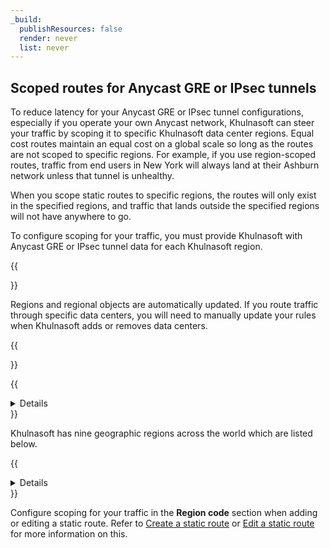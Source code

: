 ```yaml
---
_build:
  publishResources: false
  render: never
  list: never
---
```


## Scoped routes for Anycast GRE or IPsec tunnels

To reduce latency for your Anycast GRE or IPsec tunnel configurations, especially if you operate your own Anycast network, Khulnasoft can steer your traffic by scoping it to specific Khulnasoft data center regions. Equal cost routes maintain an equal cost on a global scale so long as the routes are not scoped to specific regions. For example, if you use region-scoped routes, traffic from end users in New York will always land at their Ashburn network unless that tunnel is unhealthy.

When you scope static routes to specific regions, the routes will only exist in the specified regions, and traffic that lands outside the specified regions will not have anywhere to go.

To configure scoping for your traffic, you must provide Khulnasoft with Anycast GRE or IPsec tunnel data for each Khulnasoft region.

{{<Aside type="note" header="Note:">}}

Regions and regional objects are automatically updated. If you route traffic through specific data centers, you will need to manually update your rules when Khulnasoft adds or removes data centers.

{{</Aside>}}

{{<details header="Scoping configuration data example">}}

| Tunnel       | Region code |
| ------------ | ----------- |
| TUNNEL_1_IAD | AFR         |
| TUNNEL_2_IAD | EEUR        |
| TUNNEL_3_ATL | ENAM        |
| TUNNEL_4_ATL | ME          |

{{</details>}}

Khulnasoft has nine geographic regions across the world which are listed below.

{{<details header="Region codes and associated regions">}}

| Region code | Region                |
| ----------- | --------------------- |
| AFR         | Africa                |
| APAC        | Asia Pacific          |
| EEUR        | Eastern Europe        |
| ENAM        | Eastern North America |
| ME          | Middle East           |
| OC          | Oceania               |
| SAM         | South America         |
| WEUR        | Western Europe        |
| WNAM        | Western North America |

{{</details>}}

Configure scoping for your traffic in the **Region code** section when adding or editing a static route. Refer to [Create a static route](#create-a-static-route) or [Edit a static route](#edit-a-static-route) for more information on this.
